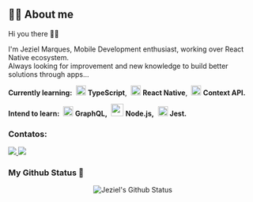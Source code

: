 ## 🙋‍♂️ About me

Hi you there 👋🏻

I'm Jeziel Marques, Mobile Development enthusiast, working over React Native ecosystem. <br/>
Always looking for improvement and new knowledge to build better solutions through apps...

<strong>Currently learning:</strong> 
<img style="margin-left: 4px" src="https://i.ibb.co/PZ2XZgr/ts.png" width="20"/> <b>TypeScript</b>, 
<img style="margin-left: 4px" src="https://i.ibb.co/4RHMmLQ/react.png" width="20"/> <b>React Native</b>, 
<img style="margin-left: 4px" src="https://i.ibb.co/WF3MG5H/unnamed.png" width="20"/> <b>Context API.</b>

<strong>Intend to learn:</strong> 
<img style="margin-left: 4px" src="https://i.ibb.co/2nrNSzf/graphql.png" width="20"/> <b>GraphQL,</b> 
<img style="margin-left: 4px" src="https://i.ibb.co/nkmmTfG/node-js-logo.png" width="25"/> <b>Node.js,</b> 
<img style="margin-left: 4px" src="https://i.ibb.co/chN8yVh/jest.png" width="20"/> <b>Jest.</b>

### Contatos:

<div>
 <a href="mailto:contato@jezielmarques7@gmail.com">
  <img src="https://img.shields.io/badge/Gmail-D14836?style=for-the-badge&logo=gmail&logoColor=white" target="__blank">
 </a>
 
 <a href="https://www.linkedin.com/in/jeziel-marques" target="_blank">
  <img src="https://img.shields.io/badge/-LinkedIn-%230077B5?style=for-the-badge&logo=linkedin&logoColor=white" target="__blank">
 </a>   
</div>
 


### My Github Status  🚀

<p align="center">
  <img align="center" src="https://github-readme-stats.vercel.app/api?username=jezielm7&show_icons=true&theme=dracula" alt="Jeziel's Github Status" />
</p>
